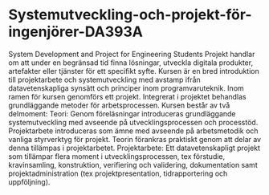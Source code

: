 # Systemutveckling-och-projekt-för-ingenjörer-DA393A
System Development and Project for Engineering Students
Projekt handlar om att under en begränsad tid finna lösningar, utveckla digitala produkter, artefakter eller tjänster för ett specifikt syfte. Kursen är en bred introduktion till projektarbete och systemutveckling med avstamp ifrån datavetenskapliga synsätt och principer inom programvaruteknik. Inom ramen för kursen genomförs ett projekt. Integrerat i projektet behandlas grundläggande metoder för arbetsprocessen.
Kursen består av två delmoment:
Teori: Genom föreläsningar introduceras grundläggande systemutveckling med avseende på utvecklingsprocessen och processtöd. Projektarbete introduceras som ämne med avseende på arbetsmetodik och vanliga styrverktyg för projekt. Teorin förankras praktiskt genom att delar av denna tillämpas i projektarbetet.
Projektarbete: Ett datavetenskapligt projekt som tillämpar flera moment i utvecklingsprocessen, tex förstudie, kravinsamling, konstruktion, verifiering och validering, dokumentation samt projektadministration (tex projektpresentation, tidrapportering och uppföljning).
